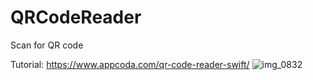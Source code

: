 # QRCodeReader
Scan for QR code

Tutorial: https://www.appcoda.com/qr-code-reader-swift/
![img_0832](https://user-images.githubusercontent.com/3433026/30043312-83f87eca-91ab-11e7-94fe-1388a4356087.PNG)
